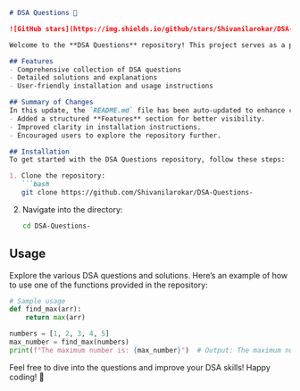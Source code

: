 ```markdown
# DSA Questions 🚀

![GitHub stars](https://img.shields.io/github/stars/Shivanilarokar/DSA-Questions-?style=social) ![Forks](https://img.shields.io/github/forks/Shivanilarokar/DSA-Questions-?style=social)

Welcome to the **DSA Questions** repository! This project serves as a platform for developers and learners to practice and enhance their skills in Data Structures and Algorithms (DSA). This repository is designed to help you improve your understanding of various data structures and algorithms through a collection of questions and solutions.

## Features
- Comprehensive collection of DSA questions
- Detailed solutions and explanations
- User-friendly installation and usage instructions

## Summary of Changes
In this update, the `README.md` file has been auto-updated to enhance clarity and usability. Key modifications include:
- Added a structured **Features** section for better visibility.
- Improved clarity in installation instructions.
- Encouraged users to explore the repository further.

## Installation
To get started with the DSA Questions repository, follow these steps:

1. Clone the repository:
   ```bash
   git clone https://github.com/Shivanilarokar/DSA-Questions-
   ```
2. Navigate into the directory:
   ```bash
   cd DSA-Questions-
   ```

## Usage
Explore the various DSA questions and solutions. Here’s an example of how to use one of the functions provided in the repository:

```python
# Sample usage
def find_max(arr):
    return max(arr)

numbers = [1, 2, 3, 4, 5]
max_number = find_max(numbers)
print(f"The maximum number is: {max_number}")  # Output: The maximum number is: 5
```

Feel free to dive into the questions and improve your DSA skills! Happy coding! 🎉
```